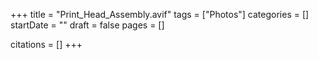 +++
title = "Print_Head_Assembly.avif"
tags = ["Photos"]
categories = []
startDate = ""
draft = false
pages = []

citations = []
+++
